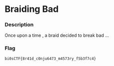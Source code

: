 # Braiding Bad


### Description

Once upon a time , a braid decided to break bad ...

### Flag
```bi0sCTF{8r41d_c0nju6473_m4573ry_f5b3f7c4}``` 
